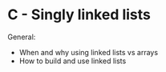 # C - Singly linked lists

General:

* When and why using linked lists vs arrays
* How to build and use linked lists